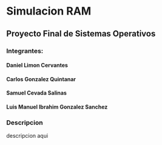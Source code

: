 # Simulacion RAM
## Proyecto Final de Sistemas Operativos

### Integrantes:
#### Daniel Limon Cervantes
#### Carlos Gonzalez Quintanar
#### Samuel Cevada Salinas
#### Luis Manuel Ibrahim Gonzalez Sanchez 


### Descripcion
descripcion aqui
